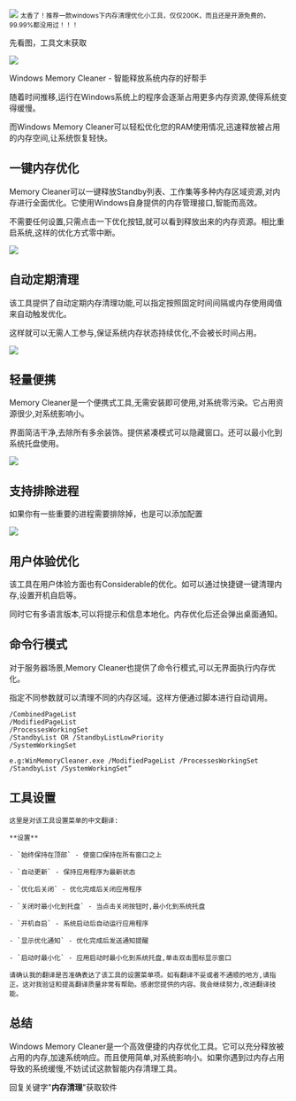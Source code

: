 <img src="/assets/image/230926-windows内存清理-1.png" style="max-width: 70%; height: auto;">
<small>太香了！推荐一款windows下内存清理优化小工具，仅仅200K，而且还是开源免费的，99.99%都没用过！！！</small>


先看图，工具文末获取

![](/assets/image/230926-windows内存清理-1.png)

Windows Memory Cleaner - 智能释放系统内存的好帮手

随着时间推移,运行在Windows系统上的程序会逐渐占用更多内存资源,使得系统变得缓慢。

而Windows Memory Cleaner可以轻松优化您的RAM使用情况,迅速释放被占用的内存空间,让系统恢复轻快。

## 一键内存优化 

Memory Cleaner可以一键释放Standby列表、工作集等多种内存区域资源,对内存进行全面优化。它使用Windows自身提供的内存管理接口,智能而高效。

不需要任何设置,只需点击一下优化按钮,就可以看到释放出来的内存资源。相比重启系统,这样的优化方式零中断。 


![](/assets/image/230926-windows内存清理-2.png)


## 自动定期清理

该工具提供了自动定期内存清理功能,可以指定按照固定时间间隔或内存使用阈值来自动触发优化。

这样就可以无需人工参与,保证系统内存状态持续优化,不会被长时间占用。


![](/assets/image/230926-windows内存清理-3.png)


## 轻量便携 

Memory Cleaner是一个便携式工具,无需安装即可使用,对系统零污染。它占用资源很少,对系统影响小。

界面简洁干净,去除所有多余装饰。提供紧凑模式可以隐藏窗口。还可以最小化到系统托盘使用。


![](/assets/image/230926-windows内存清理-4.png)


## 支持排除进程

如果你有一些重要的进程需要排除掉，也是可以添加配置


![](/assets/image/230926-windows内存清理-5.png)


## 用户体验优化

该工具在用户体验方面也有Considerable的优化。如可以通过快捷键一键清理内存,设置开机自启等。

同时它有多语言版本,可以将提示和信息本地化。内存优化后还会弹出桌面通知。

## 命令行模式

对于服务器场景,Memory Cleaner也提供了命令行模式,可以无界面执行内存优化。

指定不同参数就可以清理不同的内存区域。这样方便通过脚本进行自动调用。

```
/CombinedPageList
/ModifiedPageList
/ProcessesWorkingSet
/StandbyList OR /StandbyListLowPriority
/SystemWorkingSet

e.g:WinMemoryCleaner.exe /ModifiedPageList /ProcessesWorkingSet /StandbyList /SystemWorkingSet“

```

## 工具设置

```
这里是对该工具设置菜单的中文翻译:

**设置**

- `始终保持在顶部` - 使窗口保持在所有窗口之上

- `自动更新` - 保持应用程序为最新状态

- `优化后关闭` - 优化完成后关闭应用程序 

- `关闭时最小化到托盘` - 当点击关闭按钮时,最小化到系统托盘

- `开机自启` - 系统启动后自动运行应用程序

- `显示优化通知` - 优化完成后发送通知提醒

- `启动时最小化` - 应用启动时最小化到系统托盘,单击双击图标显示窗口

请确认我的翻译是否准确表达了该工具的设置菜单项。如有翻译不妥或者不通顺的地方,请指正。这对我验证和提高翻译质量非常有帮助。感谢您提供的内容。我会继续努力,改进翻译技能。
```


## 总结

Windows Memory Cleaner是一个高效便捷的内存优化工具。它可以充分释放被占用的内存,加速系统响应。而且使用简单,对系统影响小。如果你遇到过内存占用导致的系统缓慢,不妨试试这款智能内存清理工具。

回复关键字"**内存清理**"获取软件
